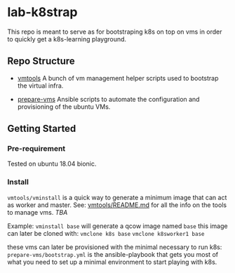 # lab-k8strap
This repo is meant to serve as for bootstraping k8s on top on vms in order to quickly get a k8s-learning playground.

## Repo Structure

- [vmtools](tools/)
A bunch of vm management helper scripts used to bootstrap the virtual infra.

- [prepare-vms](prepare-vms)
Ansible scripts to automate the configuration and provisioning of the ubuntu VMs.

## Getting Started

### Pre-requirement

Tested on ubuntu 18.04 bionic.

### Install

`vmtools/vminstall` is a quick way to generate a minimum image that can act as
worker and master. See:
[vmtools/README.md](vmtools)
for all the info on the tools to manage vms. *TBA*

Example:
`vminstall base` will generate a qcow image named `base`
this image can later be cloned with:
`vmclone k8s base`
`vmclone k8sworker1 base`

these vms can later be provisioned with the minimal necessary to run k8s:
`prepare-vms/bootstrap.yml` is the ansible-playbook that gets you most of what
you need to set up a minimal environment to start playing with k8s.

